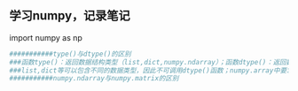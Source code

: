 ## 学习numpy，记录笔记
import numpy as np
```python
###########type()与dtype()的区别
###函数type()：返回数据结构类型（list,dict,numpy.ndarray）；函数dtype()：返回数据元素的数据类型（int,float）；函数astype()：改变数据元素中所有数据类型
###list,dict等可以包含不同的数据类型，因此不可调用dtype()函数；numpy.array中要求所有元素属于同一数据类型，因此可调用dtype()函数
###########numpy.ndarray与numpy.matrix的区别

```

